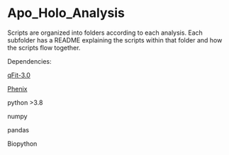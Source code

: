 # Apo_Holo_Analysis

Scripts are organized into folders according to each analysis. Each subfolder has a README explaining the scripts within that folder and how the scripts flow together.

Dependencies:

[qFit-3.0](https://github.com/ExcitedStates/qfit-3.0) 

[Phenix](https://www.phenix-online.org/)

python >3.8

numpy

pandas

Biopython



